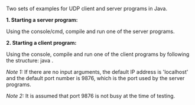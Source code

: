 Two sets of examples for UDP client and server programs in Java.

**1. Starting a server program:**

Using the console/cmd, compile and run one of the server programs.

**2. Starting a client program:**

Using the console, compile and run one of the client programs by following the structure: java <name of the program file> <IP address> <port number>.

*Note 1:* If there are no input arguments, the default IP address is 'localhost' and the default port number is 9876, which is the port used by the server programs.

*Note 2:* It is assumed that port 9876 is not busy at the time of testing.
